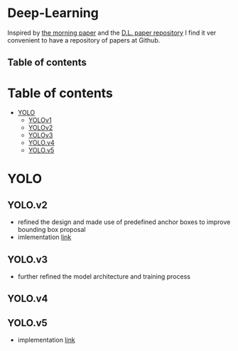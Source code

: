 <h1> Deep-Learning </h1>

Inspired by [the morning paper](https://blog.acolyer.org/about/) and the [D.L. paper repository]() I find it ver convenient to have a repository of papers at Github.

<h2>Table of contents</h2>

Table of contents
=================

<!--ts-->
  * [YOLO](#YOLO)
    * [YOLOv1](##YOLO.v2)
    * [YOLOv2](#YOLO.v2)
    * [YOLOv3](#YOLO.v3)
    * [YOLO.v4](#YOLO.v4)
    * [YOLO.v5](#YOLO.v5)
<!--te-->


YOLO
====
YOLO.v2
-------

-  refined the design and made use of predefined anchor boxes to improve bounding box proposal
- imlementation [link](https://github.com/allanzelener/YAD2K)


YOLO.v3
-------
- further refined the model architecture and training process

## YOLO.v4

## YOLO.v5

- implementation [link](https://github.com/ultralytics/yolov5)
